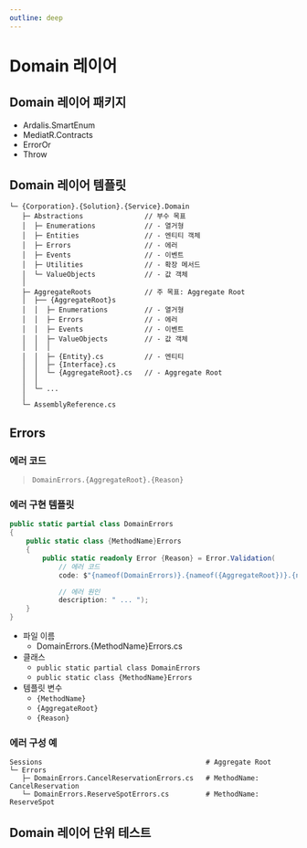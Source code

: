 ```yaml
---
outline: deep
---
```


# Domain 레이어

## Domain 레이어 패키지
- Ardalis.SmartEnum
- MediatR.Contracts
- ErrorOr
- Throw

## Domain 레이어 템플릿
```shell
└─ {Corporation}.{Solution}.{Service}.Domain
   ├─ Abstractions               // 부수 목표
   │  ├─ Enumerations            // - 열거형
   │  ├─ Entities                // - 엔티티 객체
   │  ├─ Errors                  // - 에러
   │  ├─ Events                  // - 이벤트
   │  ├─ Utilities               // - 확장 메서드
   │  └─ ValueObjects            // - 값 객체
   │
   ├─ AggregateRoots             // 주 목표: Aggregate Root
   │  ├── {AggregateRoot}s
   │  │  ├─ Enumerations         // - 열거형
   │  │  ├─ Errors               // - 에러
   │  │  ├─ Events               // - 이벤트
   │  │  ├─ ValueObjects         // - 값 객체
   │  │  │
   │  │  ├─ {Entity}.cs          // - 엔티티
   │  │  ├─ {Interface}.cs
   │  │  └─ {AggregateRoot}.cs   // - Aggregate Root
   │  │
   │  └─ ...
   │
   └─ AssemblyReference.cs
```

## Errors

### 에러 코드
> `DomainErrors.{AggregateRoot}.{Reason}`

### 에러 구현 템플릿
```cs
public static partial class DomainErrors
{
    public static class {MethodName}Errors
    {
        public static readonly Error {Reason} = Error.Validation(
            // 에러 코드
            code: $"{nameof(DomainErrors)}.{nameof({AggregateRoot})}.{nameof({Reason})}",

            // 에러 원인
            description: " ... ");
    }
}
```

- 파일 이름
  - DomainErrors.{MethodName}Errors.cs
- 클래스
  - `public static partial class DomainErrors`
  - `public static class {MethodName}Errors`
- 템플릿 변수
  - `{MethodName}`
  - `{AggregateRoot}`
  - `{Reason}`


### 에러 구성 예
```shell
Sessions                                        # Aggregate Root
└─ Errors
   ├─ DomainErrors.CancelReservationErrors.cs   # MethodName: CancelReservation
   └─ DomainErrors.ReserveSpotErrors.cs         # MethodName: ReserveSpot
```

## Domain 레이어 단위 테스트